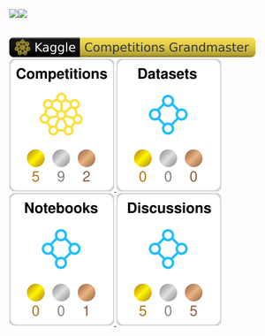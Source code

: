 <!--
# GitHub Readme Stats を利用してGitHubプロフィールをカッコよくする
# https://qiita.com/zizi4n5/items/f8076cb25bbf64a9bc1c
# GitHub Readme Stats: https://github.com/anuraghazra/github-readme-stats/blob/master/docs/readme_ja.md
 -->

<!-- # aタグ使ってカード横に並べる -->
<!-- # 統計情報を動的生成 + アイコンの表示 + カウントにprivateリポジトリを含める + リポジトリのOwnerを表示 -->
<a href="https://github.com/anuraghazra/github-readme-stats">
  <img align="left" src="https://github-readme-stats-git-masterrstaa-rickstaa.vercel.app/api?username=riron1206&show_icons=truecount_private=true&show_owner=true" />
</a>
<!-- # Top Languages Card -->
<a href="https://github.com/anuraghazra/github-readme-stats">
  <img align="left" src="https://github-readme-stats-git-masterrstaa-rickstaa.vercel.app/api/top-langs/?username=riron1206" />
</a>

<br>
<br>
<br>
<!--
# kaggleのバッジを表示。こっちはメンテされないからやめる
<p align="center">
  <img src="https://road-to-kaggle-grandmaster.vercel.app/api/badges/anonamename/competition/light" />
  <img src="https://road-to-kaggle-grandmaster.vercel.app/api/badges/anonamename/dataset/light" />
  <img src="https://road-to-kaggle-grandmaster.vercel.app/api/badges/anonamename/notebook/light" />
  <img src="https://road-to-kaggle-grandmaster.vercel.app/api/badges/anonamename/discussion/light" />
</p>
-->
<!-- # kaggleのバッジを表示。最初動かすときだけgithub actionの手動更新が必要だった。以後はpushしたら自動で走ってそう？ -->
<!-- https://github.com/spider-man-tm/kaggle-badges/blob/main/docs/README.ja-jp.md  -->
<div>
  <a href="https://www.kaggle.com/spidermandance">
    <img src="./kaggle-badges/CompetitionsRank/plastic-black.svg" alt="KaggleCompetitionRank" />
  </a>
</div>

<div>
  <a href="https://www.kaggle.com/spidermandance">
    <img src="./kaggle-plates/Competitions/white.svg" alt="KaggleCompetitionRank" />
  </a>
  <a href="https://www.kaggle.com/spidermandance">
    <img src="./kaggle-plates/Datasets/white.svg" alt="KaggleDatasetsRank" />
  </a>
  <a href="https://www.kaggle.com/spidermandance">
    <img src="./kaggle-plates/Notebooks/white.svg" alt="KaggleNotebooksRank" />
  </a>
  <a href="https://www.kaggle.com/spidermandance">
    <img src="./kaggle-plates/Discussions/white.svg" alt="KaggleDiscussionsRank" />
  </a>
</div>
